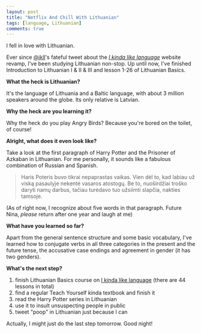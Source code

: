 ```yaml
---
layout: post
title: "Netflix And Chill With Lithuanian"
tags: [language, Lithuanian]
comments: true
---
```



I fell in love with Lithuanian.

Ever since [@ikll](https://twitter.com/ikll)'s fateful tweet about the *[I kinda like language](http://ikindalikelanguages.com)* website revamp, I've been studying Lithuanian non-stop. Up until now, I've finished Introduction to Lithuanian I & II & III and lesson 1-26 of Lithuanian Basics.

**What the heck is Lithuanian?**

It's the language of Lithuania and a Baltic language, with about 3 million speakers around the globe. Its only relative is Latvian.

**Why the heck are you learning it?**

Why the heck do you play Angry Birds? Because you're bored on the toilet, of course!

**Alright, what does it even look like?**

Take a look at the first paragraph of Harry Potter and the Prisoner of Azkaban in Lithuanian. For me personally, it sounds like a fabulous combination of Russian and Spanish.

> Haris Poteris buvo tikrai nepaprastas vaikas. Vien dėl to, kad labiau už viską pasaulyje nekentė vasaros atostogų. Be to, nuoširdžiai troško daryti namų darbus, tačiau turėdavo tuo užsiimti slapčia, nakties tamsoje.

(As of right now, I recognize about five words in that paragraph. Future Nina, *please* return after one year and laugh at me)

**What have you learned so far?**

Apart from the general sentence structure and some basic vocabulary, I've learned how to conjugate verbs in all three categories in the present and the future tense, the accusative case endings and agreement in gender (it has two genders).

**What's the next step?**

1. finish Lithuanian Basics course on [I kinda like language](http://ikindalikelanguages.com) (there are 44 lessons in total)
2. find a regular Teach Yourself kinda textbook and finish it
3. read the Harry Potter series in Lithuanian
4. use it to insult unsuspecting people in public
5. tweet "poop" in Lithuanian just because I can

Actually, I might just do the last step tomorrow. Good night!
